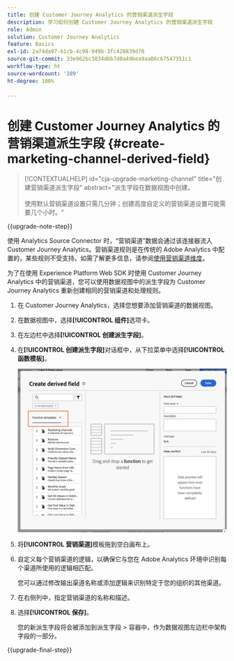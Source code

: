 ```yaml
---
title: 创建 Customer Journey Analytics 的营销渠道派生字段
description: 学习如何创建 Customer Journey Analytics 的营销渠道派生字段
role: Admin
solution: Customer Journey Analytics
feature: Basics
exl-id: 2a74da97-61cb-4c98-949b-3fc428839d70
source-git-commit: 33e962bc3834d6b7d0a49bea9aa06c67547351c1
workflow-type: ht
source-wordcount: '289'
ht-degree: 100%

---
```


# 创建 Customer Journey Analytics 的营销渠道派生字段 {#create-marketing-channel-derived-field}

<!-- markdownlint-disable MD034 -->

>[!CONTEXTUALHELP]
>id="cja-upgrade-marketing-channel"
>title="创建营销渠道派生字段"
>abstract="派生字段在数据视图中创建。<br><br>使用默认营销渠道设置只需几分钟；创建高度自定义的营销渠道设置可能需要几个小时。"

<!-- markdownlint-enable MD034 -->

{{upgrade-note-step}}

使用 Analytics Source Connector 时，“营销渠道”数据会通过该连接器流入 Customer Journey Analytics。营销渠道规则是在传统的 Adobe Analytics 中配置的，某些规则不受支持。如需了解更多信息，请参阅[使用营销渠道维度](/help/use-cases/aa-data/marketing-channels.md)。

为了在使用 Experience Platform Web SDK 时使用 Customer Journey Analytics 中的营销渠道，您可以使用数据视图中的派生字段为 Customer Journey Analytics 重新创建相同的营销渠道和处理规则。

1. 在 Customer Journey Analytics，选择您想要添加营销渠道的数据视图。

1. 在数据视图中，选择&#x200B;**[!UICONTROL 组件]**&#x200B;选项卡。

1. 在左边栏中选择&#x200B;**[!UICONTROL 创建派生字段]**。

1. 在&#x200B;**[!UICONTROL 创建派生字段]**&#x200B;对话框中，从下拉菜单中选择&#x200B;**[!UICONTROL 函数模板]**。

   ![创建派生字段函数模板](assets/derived-field-create.png)

1. 将&#x200B;**[!UICONTROL 营销渠道]**&#x200B;模板拖到空白画布上。

1. 自定义每个营销渠道的逻辑，以确保它与您在 Adobe Analytics 环境中识别每个渠道所使用的逻辑相匹配。

   您可以通过修改输出渠道名称或添加逻辑来识别特定于您的组织的其他渠道。

1. 在右侧列中，指定营销渠道的名称和描述。

1. 选择&#x200B;**[!UICONTROL 保存]**。

   您的新派生字段将会被添加到派生字段 > 容器中，作为数据视图左边栏中架构字段的一部分。

{{upgrade-final-step}}
